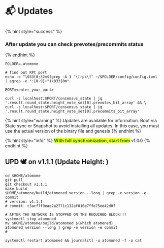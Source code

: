 # 📬 Updates

##

{% hint style="success" %}
### After update you can check prevotes/precommits status
{% endhint %}

```shell
FOLDER=.atomone

# find out RPC port
echo -e "\033[0;32m$(grep -A 3 "\[rpc\]" ~/$FOLDER/config/config.toml | egrep -o ":[0-9]+")\033[0m"

PORT=<enter_your_port>

curl -s localhost:$PORT/consensus_state | jq '.result.round_state.height_vote_set[0].prevotes_bit_array' && \
curl -s localhost:$PORT/consensus_state | jq '.result.round_state.height_vote_set[0].precommits_bit_array'
```

{% hint style="warning" %}
Updates are available for information. Boot via State sync or Snapshot to avoid installing all updates. In this case, you must use the actual version of the binary file and genesis
{% endhint %}

{% hint style="info" %}
<mark style="color:green;">**With full synchronization, start from**</mark> v1.0.0
{% endhint %}

## UPD 🕊 on  v1.1.1 (Update Height: )

```shell
cd $HOME/atomone
git pull
git checkout v1.1.1
make build
$HOME/atomone/build/atomoned version --long | grep -e version -e commit
# version: v1.1.1
# commit: c3acf7f0eae2a2771c132af016e7ffe75ee42d0f

# AFTER THE NETWORK IS STOPPED ON THE REQUIRED BLOCK!!!
systemctl stop atomoned
mv $HOME/atomone/build/atomoned $(which atomoned)
atomoned version --long | grep -e version -e commit
#

systemctl restart atomoned && journalctl -u atomoned -f -o cat
```

